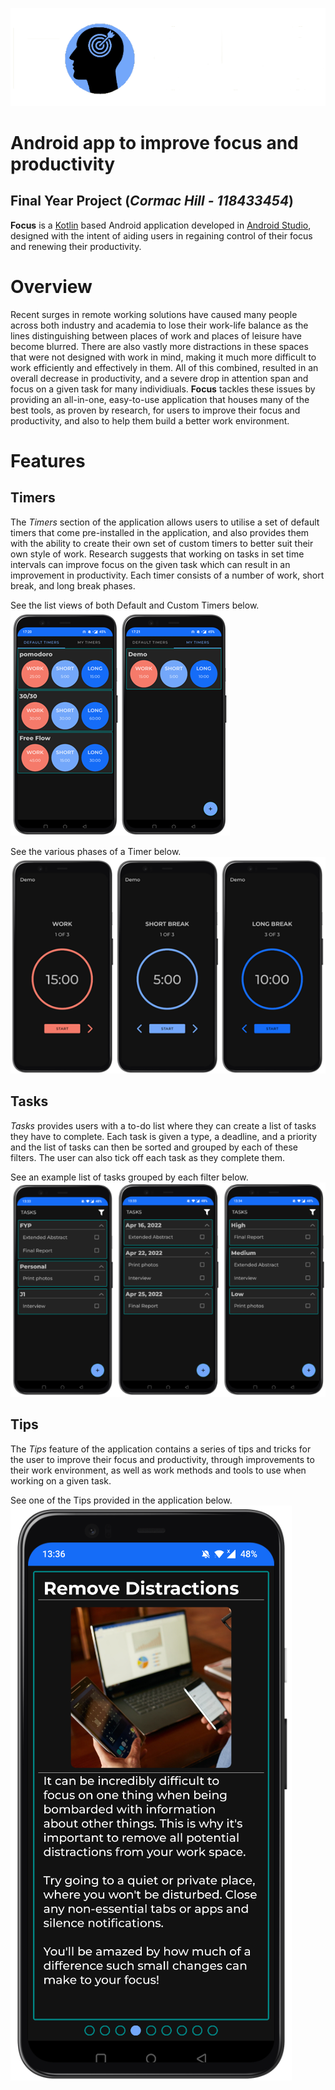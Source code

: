 ![alt text](readme_imgs/focus_logo_text.png "Focus Logo")
# Android app to improve focus and productivity

## Final Year Project (_Cormac Hill - 118433454_)

__Focus__ is a [Kotlin](https://kotlinlang.org/) based Android application developed in [Android Studio](https://developer.android.com/studio), designed with the intent of aiding users in regaining control of their focus and renewing their productivity.

# Overview
Recent surges in remote working solutions have caused many people across both industry and academia to lose their work-life balance as the lines distinguishing between places of work and places of leisure have become blurred. There are also vastly more distractions in these spaces that were not designed with work in mind, making it much more difficult to work efficiently and effectively in them. All of this combined, resulted in an overall decrease in productivity, and a severe drop in attention span and focus on a given task for many individiuals. __Focus__ tackles these issues by providing an all-in-one, easy-to-use application that houses many of the best tools, as proven by research, for users to improve their focus and productivity, and also to help them build a better work environment.

# Features

## Timers
The _Timers_ section of the application allows users to utilise a set of default timers that come pre-installed in the application, and also provides them with the ability to create their own set of custom timers to better suit their own style of work. Research suggests that working on tasks in set time intervals can improve focus on the given task which can result in an improvement in productivity. Each timer consists of a number of work, short break, and long break phases.

See the list views of both Default and Custom Timers below.
![alt text](readme_imgs/timer_tabs.png "List of Default and Custom Timers")

See the various phases of a Timer below.
![alt text](readme_imgs/timer_phases.png "Phases of a Timer")

## Tasks
_Tasks_ provides users with a to-do list where they can create a list of tasks they have to complete. Each task is given a type, a deadline, and a priority and the list of tasks can then be sorted and grouped by each of these filters. The user can also tick off each task as they complete them.

See an example list of tasks grouped by each filter below.
![alt text](readme_imgs/tasks_filters.png "A list of example tasks using each filter")

## Tips
The _Tips_ feature of the application contains a series of tips and tricks for the user to improve their focus and productivity, through improvements to their work environment, as well as work methods and tools to use when working on a given task.

See one of the Tips provided in the application below.
![alt text](readme_imgs/tip.png "Example Tip")